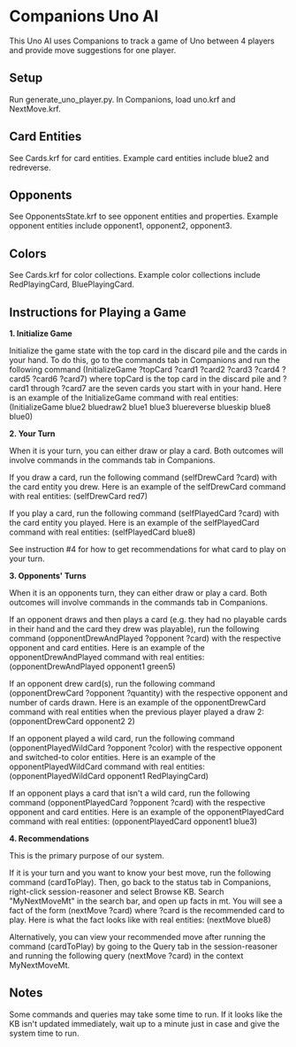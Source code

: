 # Companions Uno AI
This Uno AI uses Companions to track a game of Uno between 4 players and provide move suggestions for one player.

## Setup
Run generate_uno_player.py.
In Companions, load uno.krf and NextMove.krf.

## Card Entities
See Cards.krf for card entities. Example card entities include blue2 and redreverse. 

## Opponents
See OpponentsState.krf to see opponent entities and properties. Example opponent entities include opponent1, opponent2, opponent3. 

## Colors
See Cards.krf for color collections. Example color collections include RedPlayingCard, BluePlayingCard. 

## Instructions for Playing a Game
**1. Initialize Game**

Initialize the game state with the top card in the discard pile and the cards in your hand. To do this, go to the commands tab in Companions and run the following command (InitializeGame ?topCard ?card1 ?card2 ?card3 ?card4 ?card5 ?card6 ?card7) where topCard is the top card in the discard pile and ?card1 through ?card7 are the seven cards you start with in your hand. Here is an example of the InitializeGame command with real entities: (InitializeGame blue2 bluedraw2 blue1 blue3 bluereverse blueskip blue8 blue0) 

**2. Your Turn**

When it is your turn, you can either draw or play a card. Both outcomes will involve commands in the commands tab in Companions. 

If you draw a card, run the following command (selfDrewCard ?card) with the card entity you drew. Here is an example of the selfDrewCard command with real entities: (selfDrewCard red7)

If you play a card, run the following command (selfPlayedCard ?card) with the card entity you played. Here is an example of the selfPlayedCard command with real entities: (selfPlayedCard blue8)

See instruction #4 for how to get recommendations for what card to play on your turn.

**3. Opponents' Turns**

When it is an opponents turn, they can either draw or play a card. Both outcomes will involve commands in the commands tab in Companions. 

If an opponent draws and then plays a card (e.g. they had no playable cards in their hand and the card they drew was playable), run the following command (opponentDrewAndPlayed ?opponent ?card) with the respective opponent and card entities. Here is an example of the opponentDrewAndPlayed command with real entities:  (opponentDrewAndPlayed opponent1 green5)

If an opponent drew card(s), run the following command (opponentDrewCard ?opponent ?quantity) with the respective opponent and number of cards drawn. Here is an example of the opponentDrewCard command with real entities when the previous player played a draw 2: (opponentDrewCard opponent2 2)

If an opponent played a wild card, run the following command (opponentPlayedWildCard ?opponent ?color) with the respective opponent and switched-to color entities. Here is an example of the opponentPlayedWildCard command with real entities: (opponentPlayedWildCard opponent1 RedPlayingCard)

If an opponent plays a card that isn't a wild card, run the following command (opponentPlayedCard ?opponent ?card) with the respective opponent and card entities. Here is an example of the opponentPlayedCard command with real entities: (opponentPlayedCard opponent1 blue3)

**4. Recommendations**

This is the primary purpose of our system.

If it is your turn and you want to know your best move, run the following command (cardToPlay). Then, go back to the status tab in Companions, right-click session-reasoner and select Browse KB. Search "MyNextMoveMt" in the search bar, and open up facts in mt. You will see a fact of the form (nextMove ?card) where ?card is the recommended card to play. Here is what the fact looks like with real entities: (nextMove blue8)
         
          
Alternatively, you can view your recommended move after running the command (cardToPlay) by going to the Query tab in the session-reasoner and running the following query (nextMove ?card) in the context MyNextMoveMt. 

## Notes

Some commands and queries may take some time to run. If it looks like the KB isn't updated immediately, wait up to a minute just in case and give the system time to run. 